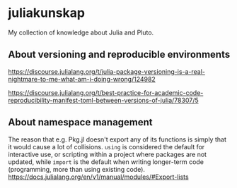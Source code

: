 # juliakunskap
My collection of knowledge about Julia and Pluto.

## About versioning and reproducible environments

https://discourse.julialang.org/t/julia-package-versioning-is-a-real-nightmare-to-me-what-am-i-doing-wrong/124982

https://discourse.julialang.org/t/best-practice-for-academic-code-reproducibility-manifest-toml-between-versions-of-julia/78307/5

## About namespace management

The reason that e.g. Pkg.jl doesn't export any of its functions is simply that it would cause a lot of collisions. `using` is considered the default for interactive use, or scripting within a project where packages are not updated, while `import` is the default when writing longer-term code (programming, more than using existing code).
https://docs.julialang.org/en/v1/manual/modules/#Export-lists
